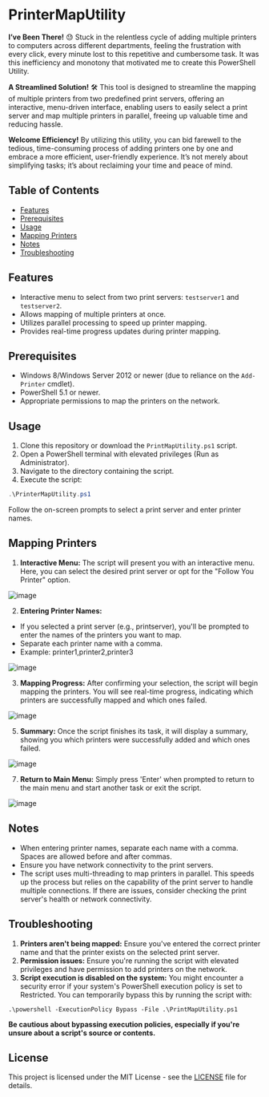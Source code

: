 # PrinterMapUtility

**I’ve Been There!** 😓
Stuck in the relentless cycle of adding multiple printers to computers across different departments, feeling the frustration with every click, every minute lost to this repetitive and cumbersome task. It was this inefficiency and monotony that motivated me to create this PowerShell Utility.

**A Streamlined Solution!** 🛠️
This tool is designed to streamline the mapping of multiple printers from two predefined print servers, offering an interactive, menu-driven interface, enabling users to easily select a print server and map multiple printers in parallel, freeing up valuable time and reducing hassle.

**Welcome Efficiency!**
By utilizing this utility, you can bid farewell to the tedious, time-consuming process of adding printers one by one and embrace a more efficient, user-friendly experience. It’s not merely about simplifying tasks; it’s about reclaiming your time and peace of mind.

## Table of Contents

- [Features](#features)
- [Prerequisites](#prerequisites)
- [Usage](#usage)
- [Mapping Printers](#mapping-printers)
- [Notes](#notes)
- [Troubleshooting](#troubleshooting)


## Features

- Interactive menu to select from two print servers: `testserver1` and `testserver2`.
- Allows mapping of multiple printers at once.
- Utilizes parallel processing to speed up printer mapping.
- Provides real-time progress updates during printer mapping.

## Prerequisites

- Windows 8/Windows Server 2012 or newer (due to reliance on the `Add-Printer` cmdlet).
- PowerShell 5.1 or newer.
- Appropriate permissions to map the printers on the network.

## Usage

1. Clone this repository or download the `PrintMapUtility.ps1` script.
2. Open a PowerShell terminal with elevated privileges (Run as Administrator).
3. Navigate to the directory containing the script.
4. Execute the script:

```powershell
.\PrinterMapUtility.ps1
```
Follow the on-screen prompts to select a print server and enter printer names. 

## Mapping Printers

1. **Interactive Menu:** The script will present you with an interactive menu. Here, you can select the desired print server or opt for the "Follow You Printer" option.

![image](https://github.com/Zeph3r/PrinterMapUtility/assets/25629680/1f9c9ce1-813c-45a5-acd6-ca7f6ecffc7b)


2. **Entering Printer Names:**

- If you selected a print server (e.g., printserver), you'll be prompted to enter the names of the printers you want to map.
- Separate each printer name with a comma.
- Example: printer1,printer2,printer3

![image](https://github.com/Zeph3r/PrinterMapUtility/assets/25629680/c5003648-5d5e-4c80-8677-cba887de2ef4)

3. **Mapping Progress:** After confirming your selection, the script will begin mapping the printers. You will see real-time progress, indicating which printers are successfully mapped and which ones failed.

![image](https://github.com/Zeph3r/PrinterMapUtility/assets/25629680/9fd7fac7-760d-44cc-a079-70db1442a910)

5. **Summary:** Once the script finishes its task, it will display a summary, showing you which printers were successfully added and which ones failed.

![image](https://github.com/Zeph3r/PrinterMapUtility/assets/25629680/9fd7fac7-760d-44cc-a079-70db1442a910)

7. **Return to Main Menu:** Simply press 'Enter' when prompted to return to the main menu and start another task or exit the script.

![image](https://github.com/Zeph3r/PrinterMapUtility/assets/25629680/5df9fe8e-699c-42cf-989d-9ec41435eadb)

## Notes

- When entering printer names, separate each name with a comma. Spaces are allowed before and after commas.
- Ensure you have network connectivity to the print servers.
- The script uses multi-threading to map printers in parallel. This speeds up the process but relies on the capability of the print server to handle multiple connections. If there are issues, consider checking the print server's health or network connectivity.

## Troubleshooting

1. **Printers aren't being mapped:** Ensure you've entered the correct printer name and that the printer exists on the selected print server.
2. **Permission issues:** Ensure you're running the script with elevated privileges and have permission to add printers on the network.
3. **Script execution is disabled on the system:** You might encounter a security error if your system's PowerShell execution policy is set to Restricted. You can temporarily bypass this by running the script with:

```
.\powershell -ExecutionPolicy Bypass -File .\PrintMapUtility.ps1
```

**Be cautious about bypassing execution policies, especially if you're unsure about a script's source or contents.**

## License
This project is licensed under the MIT License - see the [LICENSE](LICENSE) file for details.

